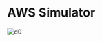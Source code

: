 # AWS Simulator 
![d0](https://github.com/WMasterJedi/AWS-Simulator/assets/113100510/d24a757f-c1b0-485e-a04b-a295d1ce8a2b)
